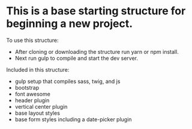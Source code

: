 # This is a base starting structure for beginning a new project.

To use this structure:

 - After cloning or downloading the structure run yarn or npm install.
 - Next run gulp to compile and start the dev server.

Included in this structure:

 - gulp setup that compiles sass, twig, and js
 - bootstrap
 - font awesome
 - header plugin
 - vertical center plugin
 - base layout styles 
 - base form styles including a date-picker plugin